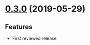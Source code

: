 # [0.3.0](https://github.com/tyrcord/subx/releases/tag/v0.3.0) (2019-05-29)

## Features

* First reviewed release
